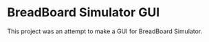BreadBoard Simulator GUI
=====================
This project was an attempt to make a GUI for BreadBoard Simulator. 
